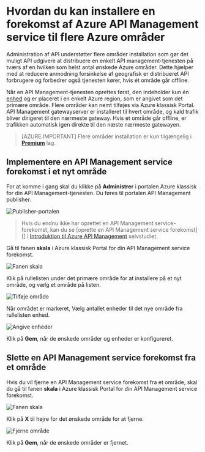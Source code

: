 <properties
    pageTitle="Hvordan du kan installere en forekomst af Azure API Management service til flere Azure områder"
    description="Lær at implementere en Azure API Management service forekomst i flere Azure områder." 
    services="api-management"
    documentationCenter=""
    authors="steved0x"
    manager="erikre"
    editor=""/>

<tags
    ms.service="api-management"
    ms.workload="mobile"
    ms.tgt_pltfrm="na"
    ms.devlang="na"
    ms.topic="article"
    ms.date="10/25/2016"
    ms.author="sdanie"/>

# <a name="how-to-deploy-an-azure-api-management-service-instance-to-multiple-azure-regions"></a>Hvordan du kan installere en forekomst af Azure API Management service til flere Azure områder

Administration af API understøtter flere områder installation som gør det muligt API udgivere at distribuere en enkelt API management-tjenesten på tværs af en hvilken som helst antal ønskede Azure områder. Dette hjælper med at reducere anmodning forsinkelse af geografisk er distribueret API forbrugere og forbedrer også tjenesten kører, hvis ét område går offline. 

Når en API Management-tjenesten oprettes først, den indeholder kun én [enhed][] og er placeret i en enkelt Azure region, som er angivet som det primære område. Flere områder kan nemt tilføjes via Azure klassisk Portal. API Management gatewayserver er installeret til hvert område, og kald trafik bliver dirigeret til den nærmeste gateway. Hvis et område går offline, er trafikken automatisk igen direkte til den næste nærmeste gatewayen. 

> [AZURE.IMPORTANT] Flere områder installation er kun tilgængelig i **[Premium][]** lag.

## <a name="add-region"> </a>Implementere en API Management service forekomst i et nyt område

For at komme i gang skal du klikke på **Administrer** i portalen Azure klassisk for din API Management-tjenesten. Du føres til portalen API Management publisher.

![Publisher-portalen][api-management-management-console]

>Hvis du endnu ikke har oprettet en API Management service-forekomst, kan du se [oprette en API Management service forekomst][] i [Introduktion til Azure API Management][] selvstudiet.

Gå til fanen **skala** i Azure klassisk Portal for din API Management service forekomst. 

![Fanen skala][api-management-scale-service]

Klik på rullelisten under det primære område for at installere på et nyt område, og vælg et område på listen.

![Tilføje område][api-management-add-region]

Når området er markeret, Vælg antallet enheder til det nye område fra rullelisten enhed.

![Angive enheder][api-management-select-units]

Klik på **Gem**, når de ønskede områder og enheder er konfigureret.

## <a name="remove-region"> </a>Slette en API Management service forekomst fra et område

Hvis du vil fjerne en API Management service forekomst fra et område, skal du gå til fanen **skala** i Azure klassisk Portal for din API Management service forekomst. 

![Fanen skala][api-management-scale-service]

Klik på **X** til højre for det ønskede område for at fjerne.  

![Fjerne område][api-management-remove-region]

Klik på **Gem**, når de ønskede områder er fjernet.


[api-management-management-console]: ./media/api-management-howto-deploy-multi-region/api-management-management-console.png

[api-management-scale-service]: ./media/api-management-howto-deploy-multi-region/api-management-scale-service.png
[api-management-add-region]: ./media/api-management-howto-deploy-multi-region/api-management-add-region.png
[api-management-select-units]: ./media/api-management-howto-deploy-multi-region/api-management-select-units.png
[api-management-remove-region]: ./media/api-management-howto-deploy-multi-region/api-management-remove-region.png

[Oprette en API Management service-forekomst]: api-management-get-started.md#create-service-instance
[Introduktion til Azure API Management]: api-management-get-started.md

[Deploy an API Management service instance to a new region]: #add-region
[Delete an API Management service instance from a region]: #remove-region

[enhed]: http://azure.microsoft.com/pricing/details/api-management/
[Premium]: http://azure.microsoft.com/pricing/details/api-management/


